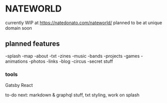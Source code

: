 # NATEWORLD
currently WIP at https://natedonato.com/nateworld/
planned to be at unique domain soon

## planned features
-splash
-map
-about
-txt
-zines
-music 
  -bands
-projects
  -games
-animations
-photos
-links
-blog
-circus
-secret stuff


### tools
Gatsby
React

to-do next: markdown & graphql stuff, txt styling, work on splash
